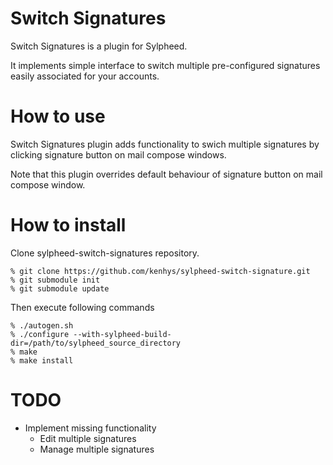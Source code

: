 # Switch Signatures

Switch Signatures is a plugin for Sylpheed.

It implements simple interface to switch multiple 
pre-configured signatures easily associated for your accounts.

# How to use

Switch Signatures plugin adds functionality to swich
multiple signatures by clicking signature button on mail
compose windows.

Note that this plugin overrides default behaviour of
signature button on mail compose window.

# How to install

Clone sylpheed-switch-signatures repository.

```
% git clone https://github.com/kenhys/sylpheed-switch-signature.git
% git submodule init
% git submodule update
```

Then execute following commands

```
% ./autogen.sh
% ./configure --with-sylpheed-build-dir=/path/to/sylpheed_source_directory
% make
% make install
```

# TODO

* Implement missing functionality
  - Edit multiple signatures
  - Manage multiple signatures

